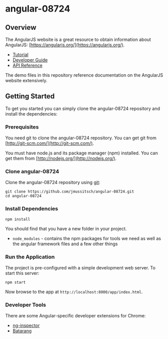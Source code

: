 # angular-08724

## Overview

The AngularJS website is a great resource to obtain information about
AngularJS: [https://angularjs.org/](https://angularjs.org/).

* [Tutorial](https://docs.angularjs.org/tutorial)
* [Developer Guide](https://docs.angularjs.org/guide)
* [API Reference](https://docs.angularjs.org/api)

The demo files in this repository reference documentation on the
AngularJS website extensively.

## Getting Started

To get you started you can simply clone the angular-08724 repository and install the dependencies:

### Prerequisites

You need git to clone the angular-08724 repository. You can get git from
[http://git-scm.com/](http://git-scm.com/).

You must have node.js and its package manager (npm) installed.
You can get them from [http://nodejs.org/](http://nodejs.org/).

### Clone angular-08724

Clone the angular-08724 repository using [git](http://git-scm.com/):

```
git clone https://github.com/jmussitsch/angular-08724.git
cd angular-08724
```

### Install Dependencies

```
npm install
```

You should find that you have a new folder in your project.

* `node_modules` - contains the npm packages for tools we need as well as the angular framework files and a few other things

### Run the Application

The project is pre-configured with a simple development web server.  To start
this server:

```
npm start
```

Now browse to the app at `http://localhost:8000/app/index.html`.

### Developer Tools

There are some Angular-specific developer extensions for Chrome:

* [ng-inspector](http://ng-inspector.org/)
* [Batarang](https://chrome.google.com/webstore/detail/ighdmehidhipcmcojjgiloacoafjmpfk)